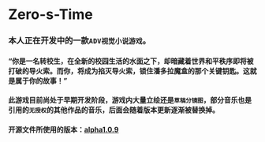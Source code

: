 # Zero-s-Time
### 本人正在开发中的一款`ADV视觉小说游戏`。
#### “你是一名转校生，在全新的校园生活的水面之下，却暗藏着世界和平秩序即将被打破的导火索。而你，将成为掐灭导火索，锁住潘多拉魔盒的那个关键钥匙。这就是属于你的故事！”
#### 此游戏目前尚处于早期开发阶段，游戏内大量立绘还是`草稿分镜图`，部分音乐也是引用的`无授权`的其他作品的音乐，后面会随着版本更新逐渐被替换掉。
#### 开源文件所使用的版本：[alpha1.0.9](https://github.com/MCDFsteve/Zero-s-Time)

